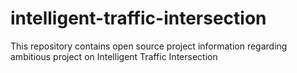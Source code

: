# intelligent-traffic-intersection
This repository contains open source project information regarding ambitious project on Intelligent Traffic Intersection

